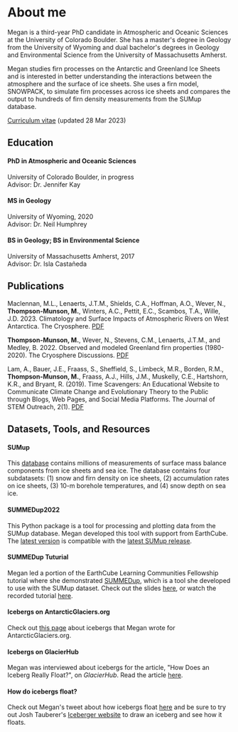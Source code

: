 # About me

Megan is a third-year PhD candidate in Atmospheric and Oceanic Sciences at the University of Colorado Boulder. She has a master's degree in Geology from the University of Wyoming and dual bachelor's degrees in Geology and Environmental Science from the University of Massachusetts Amherst.

Megan studies firn processes on the Antarctic and Greenland Ice Sheets and is interested in better understanding the interactions between the atmosphere and the surface of ice sheets. She uses a firn model, SNOWPACK, to simulate firn processes across ice sheets and compares the output to hundreds of firn density measurements from the SUMup database.

[Curriculum vitae](./Thompson_Munson_CV_full.pdf) (updated 28 Mar 2023)


## Education

#### PhD in Atmospheric and Oceanic Sciences
University of Colorado Boulder, in progress
<br>
Advisor: Dr. Jennifer Kay

#### MS in Geology
University of Wyoming, 2020
<br>
Advisor: Dr. Neil Humphrey

#### BS in Geology; BS in Environmental Science
University of Massachusetts Amherst, 2017
<br>
Advisor: Dr. Isla Castañeda


## Publications

Maclennan, M.L., Lenaerts, J.T.M., Shields, C.A., Hoffman, A.O., Wever, N., <b>Thompson-Munson, M.</b>, Winters, A.C., Pettit, E.C., Scambos, T.A., Wille, J.D. 2023. Climatology and Surface Impacts of Atmospheric Rivers on West Antarctica. The Cryosphere. [PDF](https://tc.copernicus.org/articles/17/865/2023/tc-17-865-2023.pdf)

<b>Thompson-Munson, M.</b>, Wever, N., Stevens, C.M., Lenaerts, J.T.M., and Medley, B. 2022. Observed and modeled Greenland firn properties (1980-2020). The Cryosphere Discussions. [PDF](https://tc.copernicus.org/preprints/tc-2022-223/tc-2022-223.pdf)

Lam, A., Bauer, J.E., Fraass, S., Sheffield, S., Limbeck, M.R., Borden, R.M., <b>Thompson-Munson, M.</b>, Fraass, A.J., Hills, J.M., Muskelly, C.E., Hartshorn, K.R., and Bryant, R. (2019). Time Scavengers: An Educational Website to Communicate Climate Change and Evolutionary Theory to the Public through Blogs, Web Pages, and Social Media Platforms. The Journal of STEM Outreach, 2(1). [PDF](https://scholarworks.umass.edu/cgi/viewcontent.cgi?article=1000&context=geo_grad_pubs)


## Datasets, Tools, and Resources

#### SUMup ####
This [database](https://arcticdata.io/catalog/view/doi:10.18739/A24Q7QR58) contains millions of measurements of surface mass balance components from ice sheets and sea ice. The database contains four subdatasets: (1) snow and firn density on ice sheets, (2) accumulation rates on ice sheets, (3) 10-m borehole temperatures, and (4) snow depth on sea ice.

#### SUMMEDup2022 ####
This Python package is a tool for processing and plotting data from the SUMup database. Megan developed this tool with support from EarthCube. The [latest version](https://github.com/MeganTM/SUMMEDup2022) is compatible with the [latest SUMup release](https://arcticdata.io/catalog/view/doi:10.18739/A24Q7QR58).

#### SUMMEDup Tuturial ####
Megan led a portion of the EarthCube Learning Communities Fellowship tutorial where she demonstrated [SUMMEDup](https://github.com/MeganTM/SUMMEDup), which is a tool she developed to use with the SUMup dataset. Check out the slides [here](./EarthCube_tutorial.pdf), or watch the recorded tutorial [here](https://youtu.be/Mw8wfqEACKw?t=1293).

#### Icebergs on AntarcticGlaciers.org ####
Check out [this page](http://www.antarcticglaciers.org/glacier-processes/glacier-types/icebergs/) about icebergs that Megan wrote for AntarcticGlaciers.org.

#### Icebergs on GlacierHub ####
Megan was interviewed about icebergs for the article, "How Does an Iceberg Really Float?", on _GlacierHub_. Read the article [here](https://blogs.ei.columbia.edu/2021/03/12/iceberg-really-float/).

#### How do icebergs float? ####
Check out Megan's tweet about how icebergs float [here](https://twitter.com/GlacialMeg/status/1362557149147058178) and be sure to try out Josh Tauberer's [Iceberger website](https://joshdata.me/iceberger.html) to draw an iceberg and see how it floats.
